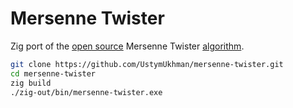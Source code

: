 # Mersenne Twister

Zig port of the [open source](https://github.com/ESultanik/mtwister) Mersenne Twister [algorithm](https://en.wikipedia.org/wiki/Mersenne_Twister).

```bash
git clone https://github.com/UstymUkhman/mersenne-twister.git
cd mersenne-twister
zig build
./zig-out/bin/mersenne-twister.exe
```
